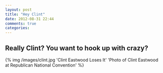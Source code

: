 ```yaml
---
layout: post
title: "Hey Clint"
date: 2012-08-31 22:44
comments: true
categories: 
---
```


## Really Clint? You want to hook up with crazy?
{% img /images/clint.jpg 'Clint Eastwood Loses It' 'Photo of Clint Eastwood at Republican National Convention' %}